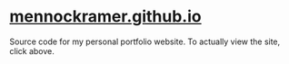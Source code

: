 # [mennockramer.github.io](https://mennockramer.github.io)
Source code for my personal portfolio website. To actually view the site, click above.
